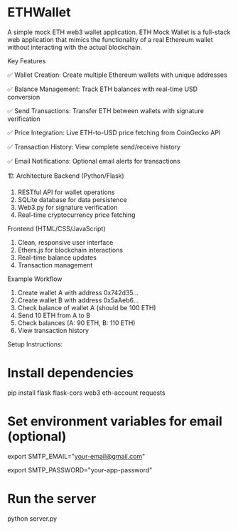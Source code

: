 # ETHWallet
A simple mock ETH web3 wallet application. 
ETH Mock Wallet is a full-stack web application that mimics the functionality of a real Ethereum wallet without interacting with the actual blockchain.

Key Features

✅ Wallet Creation: Create multiple Ethereum wallets with unique addresses

✅ Balance Management: Track ETH balances with real-time USD conversion

✅ Send Transactions: Transfer ETH between wallets with signature verification

✅ Price Integration: Live ETH-to-USD price fetching from CoinGecko API

✅ Transaction History: View complete send/receive history

✅ Email Notifications: Optional email alerts for transactions

🏗️ Architecture
Backend (Python/Flask)

1. RESTful API for wallet operations
2. SQLite database for data persistence
3. Web3.py for signature verification
4. Real-time cryptocurrency price fetching

Frontend (HTML/CSS/JavaScript)

1. Clean, responsive user interface
2. Ethers.js for blockchain interactions
3. Real-time balance updates
4. Transaction management

Example Workflow

1. Create wallet A with address 0x742d35...
2. Create wallet B with address 0x5aAeb6...
3. Check balance of wallet A (should be 100 ETH)
4. Send 10 ETH from A to B
5. Check balances (A: 90 ETH, B: 110 ETH)
6. View transaction history

Setup Instructions:

# Install dependencies
pip install flask flask-cors web3 eth-account requests

# Set environment variables for email (optional)
export SMTP_EMAIL="your-email@gmail.com"

export SMTP_PASSWORD="your-app-password"

# Run the server
python server.py



